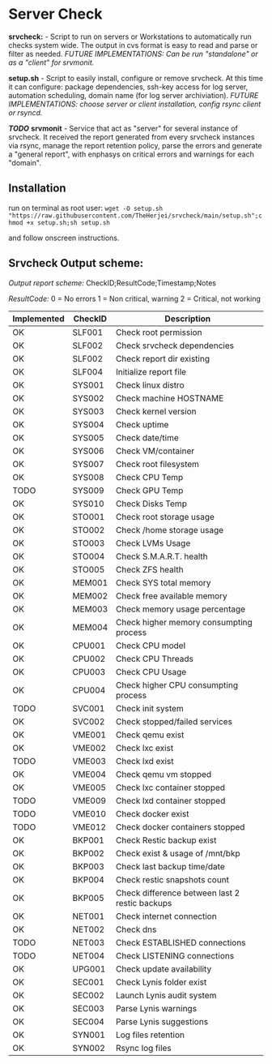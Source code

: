 # Server Check

**srvcheck:** - Script to run on servers or Workstations to automatically run checks system wide.
The output in cvs format is easy to read and parse or filter as needed. *FUTURE IMPLEMENTATIONS: Can be run "standalone" or as a "client" for srvmonit.*

**setup.sh** - Script to easily install, configure or remove srvcheck. At this time it can configure: package dependencies, ssh-key access for log server, automation scheduling, domain name (for log server archiviation).
*FUTURE IMPLEMENTATIONS: choose server or client installation, config rsync client or rsyncd.*

***TODO*** **srvmonit** - Service that act as "server" for several instance of srvcheck. It received the report generated from every srvcheck instances via rsync, manage the report retention policy, parse the errors and generate a "general report", with enphasys on critical errors and warnings for each "domain".


## Installation

run on terminal as root user:
`wget -O setup.sh "https://raw.githubusercontent.com/TheHerjei/srvcheck/main/setup.sh";chmod +x setup.sh;sh setup.sh`

and follow onscreen instructions.

## Srvcheck Output scheme:

*Output report scheme:*
CheckID;ResultCode;Timestamp;Notes

*ResultCode:*
0 = No errors
1 = Non critical, warning
2 = Critical, not working

|Implemented|CheckID|Description|
|-----------|-------|-----------|
|OK|SLF001|Check root permission|
|OK|SLF002|Check srvcheck dependencies|
|OK|SLF002|Check report dir existing|
|OK|SLF004|Initialize report file|
|OK|SYS001|Check linux distro|
|OK|SYS002|Check machine HOSTNAME|
|OK|SYS003|Check kernel version|
|OK|SYS004|Check uptime|
|OK|SYS005|Check date/time|
|OK|SYS006|Check VM/container|
|OK|SYS007|Check root filesystem|
|OK|SYS008|Check CPU Temp|
|TODO|SYS009|Check GPU Temp|
|OK|SYS010|Check Disks Temp|
|OK|STO001|Check root storage usage|
|OK|STO002|Check /home storage usage|
|OK|STO003|Check LVMs Usage|
|OK|STO004|Check S.M.A.R.T. health|
|OK|STO005|Check ZFS health|
|OK|MEM001|Check SYS total memory|
|OK|MEM002|Check free available memory|
|OK|MEM003|Check memory usage percentage|
|OK|MEM004|Check higher memory consumpting process|
|OK|CPU001|Check CPU model|
|OK|CPU002|Check CPU Threads|
|OK|CPU003|Check CPU Usage|
|OK|CPU004|Check higher CPU consumpting process|
|TODO|SVC001|Check init system|
|OK|SVC002|Check stopped/failed services|
|OK|VME001|Check qemu exist|
|OK|VME002|Check lxc exist|
|TODO|VME003|Check lxd exist|
|OK|VME004|Check qemu vm stopped|
|OK|VME005|Check lxc container stopped|
|TODO|VME009|Check lxd container stopped|
|TODO|VME010|Check docker exist|
|TODO|VME012|Check docker containers stopped|
|OK|BKP001|Check Restic backup exist|
|OK|BKP002|Check exist & usage of /mnt/bkp|
|OK|BKP003|Check last backup time/date|
|OK|BKP004|Check restic snapshots count|
|OK|BKP005|Check difference between last 2 restic backups|
|OK|NET001|Check internet connection|
|OK|NET002|Check dns|
|TODO|NET003|Check ESTABLISHED connections|
|TODO|NET004|Check LISTENING connections|
|OK|UPG001|Check update availability|
|OK|SEC001|Check Lynis folder exist|
|OK|SEC002|Launch Lynis audit system|
|OK|SEC003|Parse Lynis warnings|
|OK|SEC004|Parse Lynis suggestions|
|OK|SYN001|Log files retention|
|OK|SYN002|Rsync log files|s